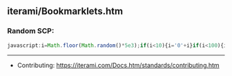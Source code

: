 iterami/Bookmarklets.htm
------------------------

### Random SCP:

```javascript
javascript:i=Math.floor(Math.random()*5e3);if(i<10){i='0'+i}if(i<100){i='0'+i}location.href='http://scp-wiki.net/scp-'+i
```

---

* Contributing: https://iterami.com/Docs.htm/standards/contributing.htm
